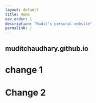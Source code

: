 ```yaml
---
layout: default
title: Home
nav_order: 1
description: "Mudit's personal website"
permalink: /
---
```

## muditchaudhary.github.io

# change 1
# Change 2